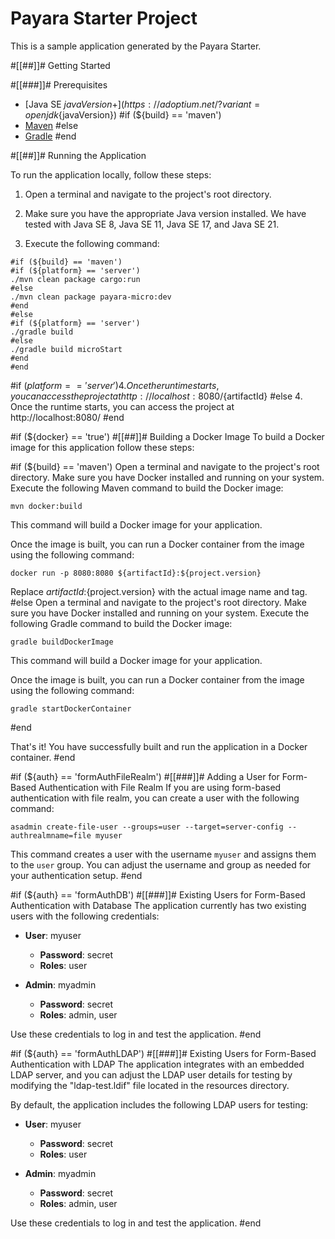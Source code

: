 # Payara Starter Project

This is a sample application generated by the Payara Starter.

#[[##]]# Getting Started

#[[###]]# Prerequisites

- [Java SE ${javaVersion}+](https://adoptium.net/?variant=openjdk${javaVersion})
#if (${build} == 'maven')
- [Maven](https://maven.apache.org/download.cgi)
#else
- [Gradle](https://gradle.org/install/)
#end

#[[##]]# Running the Application

To run the application locally, follow these steps:

1. Open a terminal and navigate to the project's root directory.

2. Make sure you have the appropriate Java version installed. We have tested with Java SE 8, Java SE 11, Java SE 17, and Java SE 21.

3. Execute the following command:

```
#if (${build} == 'maven')
#if (${platform} == 'server')
./mvn clean package cargo:run
#else
./mvn clean package payara-micro:dev
#end
#else
#if (${platform} == 'server')
./gradle build
#else
./gradle build microStart
#end
#end
```

#if (${platform} == 'server')
4. Once the runtime starts, you can access the project at http://localhost:8080/${artifactId}
#else
4. Once the runtime starts, you can access the project at http://localhost:8080/
#end

#if (${docker} == 'true')
#[[##]]# Building a Docker Image
To build a Docker image for this application follow these steps:

#if (${build} == 'maven')
Open a terminal and navigate to the project's root directory. Make sure you have Docker installed and running on your system.
Execute the following Maven command to build the Docker image:

```
mvn docker:build
```

This command will build a Docker image for your application.

Once the image is built, you can run a Docker container from the image using the following command:

```
docker run -p 8080:8080 ${artifactId}:${project.version}
```
Replace ${artifactId}:${project.version} with the actual image name and tag.
#else
Open a terminal and navigate to the project's root directory. Make sure you have Docker installed and running on your system.
Execute the following Gradle command to build the Docker image:

```
gradle buildDockerImage
```

This command will build a Docker image for your application.

Once the image is built, you can run a Docker container from the image using the following command:

```
gradle startDockerContainer
```
#end

That's it! You have successfully built and run the application in a Docker container.
#end

#if (${auth} == 'formAuthFileRealm')
#[[###]]# Adding a User for Form-Based Authentication with File Realm
If you are using form-based authentication with file realm, you can create a user with the following command:

```
asadmin create-file-user --groups=user --target=server-config --authrealmname=file myuser
```
This command creates a user with the username `myuser` and assigns them to the `user` group. You can adjust the username and group as needed for your authentication setup.
#end

#if (${auth} == 'formAuthDB')
#[[###]]# Existing Users for Form-Based Authentication with Database 
The application currently has two existing users with the following credentials:

- **User**: myuser
  - **Password**: secret
  - **Roles**: user

- **Admin**: myadmin
  - **Password**: secret
  - **Roles**: admin, user

Use these credentials to log in and test the application.
#end

#if (${auth} == 'formAuthLDAP')
#[[###]]# Existing Users for Form-Based Authentication with LDAP
The application integrates with an embedded LDAP server, and you can adjust the LDAP user details for testing by modifying the "ldap-test.ldif" file located in the resources directory.

By default, the application includes the following LDAP users for testing:

- **User**: myuser
  - **Password**: secret
  - **Roles**: user

- **Admin**: myadmin
  - **Password**: secret
  - **Roles**: admin, user

Use these credentials to log in and test the application.
#end

